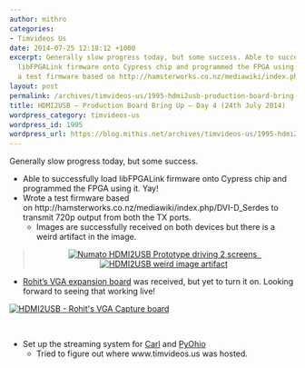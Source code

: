 ```yaml
---
author: mithro
categories:
- Timvideos Us
date: 2014-07-25 12:18:12 +1000
excerpt: Generally slow progress today, but some success. Able to successfully load
  libFPGALink firmware onto Cypress chip and programmed the FPGA using it. Yay! Wrote
  a test firmware based on http://hamsterworks.co.nz/mediawiki/index.php/DVI-D_Serdes...
layout: post
permalink: /archives/timvideos-us/1995-hdmi2usb-production-board-bring-up-day-4-24th-july-2014
title: HDMI2USB – Production Board Bring Up – Day 4 (24th July 2014)
wordpress_category: timvideos-us
wordpress_id: 1995
wordpress_url: https://blog.mithis.net/archives/timvideos-us/1995-hdmi2usb-production-board-bring-up-day-4-24th-july-2014
---
```


<div class="entry-content">
<p>Generally slow progress today, but some success.</p>
<ul>
<li>Able to successfully load libFPGALink firmware onto Cypress chip and programmed the FPGA using it. Yay!</li>
<li>Wrote a test firmware based on http://hamsterworks.co.nz/mediawiki/index.php/DVI-D_Serdes to transmit 720p output from both the TX ports.
<ul>
<li>Images are successfully received on both devices but there is a weird artifact in the image.</li>
</ul>
</li>
</ul>
<blockquote>
<p style="text-align: center;"> <a href="/assets/images/wp-content/uploads/2014/07/IMG_20140725_0029322.jpg"><img alt="Numato HDMI2USB Prototype driving 2 screens" class="alignnone wp-image-1997 size-medium" height="300" sizes="(max-width: 225px) 100vw, 225px" src="/assets/images/wp-content/uploads/2014/07/IMG_20140725_0029322-225x300.jpg" srcset="/assets/images/wp-content/uploads/2014/07/IMG_20140725_0029322-225x300.jpg 225w, https://blog.mithis.net/wp-content/uploads/2014/07/IMG_20140725_0029322-768x1024.jpg 768w, https://blog.mithis.net/wp-content/uploads/2014/07/IMG_20140725_0029322-900x1200.jpg 900w" width="225"/>  <img alt="HDMI2USB weird image artifact" class="alignnone wp-image-1998" height="300" sizes="(max-width: 400px) 100vw, 400px" src="/assets/images/wp-content/uploads/2014/07/IMG_20140725_003008-300x225.jpg" srcset="/assets/images/wp-content/uploads/2014/07/IMG_20140725_003008-300x225.jpg 300w, https://blog.mithis.net/wp-content/uploads/2014/07/IMG_20140725_003008-1024x768.jpg 1024w, https://blog.mithis.net/wp-content/uploads/2014/07/IMG_20140725_003008-900x675.jpg 900w" width="400"/></a></p>
</blockquote>
<ul>
<li><a href="http://dreamsxtrinsic.blogspot.com.au/">Rohit’s VGA expansion board</a> was received, but yet to turn it on. Looking forward to seeing that working live!</li>
</ul>
<p><a href="/assets/images/wp-content/uploads/2014/07/IMG_20140725_010725.jpg"><img alt="HDMI2USB - Rohit's VGA Capture board" class="aligncenter wp-image-2000 size-medium" height="300" sizes="(max-width: 225px) 100vw, 225px" src="/assets/images/wp-content/uploads/2014/07/IMG_20140725_010725-225x300.jpg" srcset="/assets/images/wp-content/uploads/2014/07/IMG_20140725_010725-225x300.jpg 225w, https://blog.mithis.net/wp-content/uploads/2014/07/IMG_20140725_010725-768x1024.jpg 768w, https://blog.mithis.net/wp-content/uploads/2014/07/IMG_20140725_010725-900x1200.jpg 900w" width="225"/></a></p>
<p> </p>
<ul>
<li>Set up the streaming system for <a href="http://nextdayvideo.com">Carl</a> and <a href="http://www.pyohio.org/">PyOhio</a>
<ul>
<li>Tried to figure out where www.timvideos.us was hosted.</li>
</ul>
</li>
</ul>
</div>